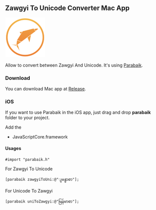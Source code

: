 ## Zawgyi To Unicode Converter Mac App

![app icon](./appicon_128.png)

Allow to convert between Zawgyi And Unicode. It's using [Parabaik](https://github.com/ngwestar/parabaik).

### Download

You can download Mac app at [Release](./releases).

### iOS

If you want to use Parabaik in the iOS app, just drag and drop **parabaik** folder to your project.

Add the 

- JavaScriptCore.framework

#### Usages

```
#import "parabaik.h"
```

For Zawgyi To Unicode

```
[parabaik zawgyiToUni:@"ျမန္မာစာ"];
```

For Unicode To Zawgyi

```
[parabaik uniToZawgyi:@"မြန်မာစာ"];
```